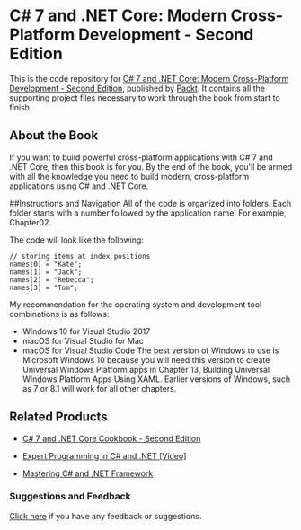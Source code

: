 # C# 7 and .NET Core: Modern Cross-Platform Development - Second Edition
This is the code repository for [C# 7 and .NET Core: Modern Cross-Platform Development - Second Edition](https://www.packtpub.com/application-development/c-7-and-net-core-modern-cross-platform-development-second-edition?utm_source=github&utm_medium=repository&utm_campaign=9781787129559), published by [Packt](https://www.packtpub.com/?utm_source=github). It contains all the supporting project files necessary to work through the book from start to finish.
## About the Book
If you want to build powerful cross-platform applications with C# 7 and .NET Core, then this book is for you. By the end of the book, you'll be armed with all the knowledge you need to build modern, cross-platform applications using C# and .NET Core.

##Instructions and Navigation
All of the code is organized into folders. Each folder starts with a number followed by the application name. For example, Chapter02.

The code will look like the following:
```
// storing items at index positions
names[0] = "Kate";
names[1] = "Jack";
names[2] = "Rebecca";
names[3] = "Tom";
```

My recommendation for the operating system and development tool combinations is as
follows:
* Windows 10 for Visual Studio 2017
* macOS for Visual Studio for Mac
* macOS for Visual Studio Code
The best version of Windows to use is Microsoft Windows 10 because you will need this
version to create Universal Windows Platform apps in Chapter 13, Building Universal
Windows Platform Apps Using XAML. Earlier versions of Windows, such as 7 or 8.1 will work
for all other chapters.

## Related Products
* [C# 7 and .NET Core Cookbook - Second Edition](https://www.packtpub.com/application-development/c-7-and-net-core-cookbook-second-edition?utm_source=github&utm_medium=repository&utm_campaign=9781787286276)

* [Expert Programming in C# and .NET [Video]](https://www.packtpub.com/application-development/expert-programming-c-and-net-video?utm_source=github&utm_medium=repository&utm_campaign=9781786464057)

* [Mastering C# and .NET Framework](https://www.packtpub.com/application-development/mastering-c-and-net-framework?utm_source=github&utm_medium=repository&utm_campaign=9781785884375)

### Suggestions and Feedback
[Click here](https://docs.google.com/forms/d/e/1FAIpQLSe5qwunkGf6PUvzPirPDtuy1Du5Rlzew23UBp2S-P3wB-GcwQ/viewform) if you have any feedback or suggestions.
